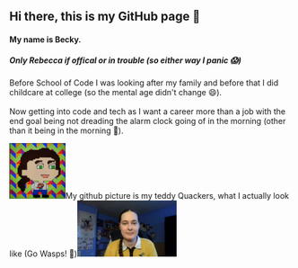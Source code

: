 ## Hi there, this is my GitHub page 👋

#### My name is Becky.

##### Only Rebecca if offical or in trouble (so either way I panic 😱)

Before School of Code I was looking after my family and before that I did childcare at college (so the mental age didn't change 😄).
<br></br>
Now getting into code and tech as I want a career more than a job with the end goal being not dreading the alarm clock going of in the morning (other than it being in the morning 🥱).

<img src = "./images/Capture.PNG" width = "100px" height = "auto" />My github picture is my teddy Quackers, what I actually look like (Go Wasps! 🐝)<img src = "./images/Becky Jones SoC Head shot photo.jpg" width = "auto" height = "100px"/>

<!--
**Beckster6211/Beckster6211** is a ✨ _special_ ✨ repository because its `README.md` (this file) appears on your GitHub profile.

Here are some ideas to get you started:

- 🔭 I’m currently working on ...
- 🌱 I’m currently learning ...
- 👯 I’m looking to collaborate on ...
- 🤔 I’m looking for help with ...
- 💬 Ask me about ...
- 📫 How to reach me: ...
- 😄 Pronouns: ...
- ⚡ Fun fact: ...
-->
